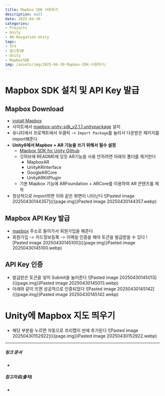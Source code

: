 ```yaml
---
title: Mapbox SDK 사용하기
description: null
date: 2025-04-30
categories:
- Projects
- Unity
- AR-Navgation-Unity
tags:
- 지식
- 캡스톤VR
- Unity
- MapboxSDK
img: /assets/img/2025-04-30-Mapbox-SDK-사용하기/
---
```

# Mapbox SDK 설치 및 API Key 발급
## Mapbox Download
- [install Mapbox](https://www.mapbox.com/install/unity)
- 사이트에서 [mapbox-unity-sdk_v2.1.1.unitypackage](https://s3.amazonaws.com/mapbox-unity-sdk/v1/mapbox-unity-sdk_v2.1.1.unitypackage) 설치
- 유니티에서 프로젝트에서 우클릭 -> `Import Package`를 눌러서 다운받은 패키지를 import해준다
- **Unity6에서 Mapbox + AR 기능을 쓰기 위해서 필수 설정**
	- [Mapbox SDK for Unity Github](https://github.com/mapbox/mapbox-unity-sdk)
	- 깃허브에 README에 있듯 AR기능을 사용 안하려면 아래의 폴더를 제거한다
		- MapboxAR
		- UnityARInterface
		- GoogleARCore
		- UnityARKitPlugin
	- 기본 Mapbox 기능에 ARFoundation + ARCore를 이용하여 AR 콘텐츠를 제작
- 정상적으로 Import하면 이와 같은 화면이 나타난다
  ![Pasted image 20250430144357]({{page.img}}Pasted image 20250430144357.webp)
## Mapbox API Key 발급
- [mapbox](https://console.mapbox.com/account/access-tokens/) 주소로 들어가서 회원가입을 해준다
- 회원가입 -> 카드정보등록 -> 이메일 인증을 해야 토큰을 발급받을 수 있다
  ![Pasted image 20250430145100]({{page.img}}Pasted image 20250430145100.webp)

## API Key 인증
- 발급받은 토큰을 넣어 Submit을 눌러준다
  ![Pasted image 20250430145013]({{page.img}}Pasted image 20250430145013.webp)
- 아래와 같이 뜨면 성공적으로 인증되었다
  ![Pasted image 20250430145142]({{page.img}}Pasted image 20250430145142.webp)

# Unity에 Mapbox 지도 띄우기
- 해당 부분을 누르면 자동으로 프리팹이 씬에 추가된다
  ![Pasted image 20250430152922]({{page.img}}Pasted image 20250430152922.webp)

---
##### 링크 문서
- 
##### 참고자료(출처)
-



